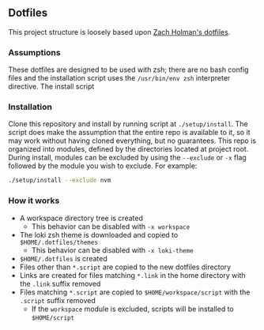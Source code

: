 ## Dotfiles

This project structure is loosely based upon [Zach Holman's dotfiles](https://github.com/holman/dotfiles/).

### Assumptions
These dotfiles are designed to be used with zsh; there are no bash config files and the installation script
uses the `/usr/bin/env zsh` interpreter directive. The install script 

### Installation
Clone this repository and install by running script at `./setup/install`. The script does make the assumption
that the entire repo is available to it, so it may work without having cloned everything, but no guarantees.
This repo is organized into modules, defined by the directories located at project root. During install, modules
can be excluded by using the `--exclude` or `-x` flag followed by the module you wish to exclude.
For example:
```zsh
./setup/install --exclude nvm
```

### How it works
- A workspace directory tree is created
	- This behavior can be disabled with `-x workspace`
- The loki zsh theme is downloaded and copied to `$HOME/.dotfiles/themes`
	- This behavior can be disabled with `-x loki-theme`
- `$HOME/.dotfiles` is created
- Files other than `*.script` are copied to the new dotfiles directory
- Links are created for files matching `*.link` in the home directory with the `.link` suffix removed
- Files matching `*.script` are copied to `$HOME/workspace/script` with the `.script` suffix removed
	- If the `workspace` module is excluded, scripts will be installed to `$HOME/script`
